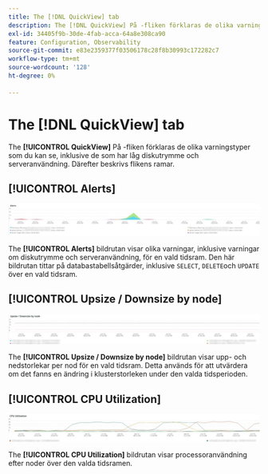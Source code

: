 ```yaml
---
title: The [!DNL QuickView] tab
description: The [!DNL QuickView] På -fliken förklaras de olika varningstyper som du kan se, inklusive de som har låg diskutrymme och serveranvändning.
exl-id: 34405f9b-30de-4fab-acca-64a8e308ca90
feature: Configuration, Observability
source-git-commit: e83e2359377f03506178c28f8b30993c172282c7
workflow-type: tm+mt
source-wordcount: '128'
ht-degree: 0%

---
```


# The [!DNL QuickView] tab

The **[!UICONTROL QuickView]** På -fliken förklaras de olika varningstyper som du kan se, inklusive de som har låg diskutrymme och serveranvändning. Därefter beskrivs flikens ramar.

## [!UICONTROL Alerts]

![Varningar](../../assets/tools/observation-for-adobe-commerce/quickview_alerts.jpg)

The **[!UICONTROL Alerts]** bildrutan visar olika varningar, inklusive varningar om diskutrymme och serveranvändning, för en vald tidsram. Den här bildrutan tittar på databastabellsåtgärder, inklusive `SELECT`, `DELETE`och `UPDATE` över en vald tidsram.

## [!UICONTROL Upsize / Downsize by node]

![Storlek/nedstorlek efter nod](../../assets/tools/observation-for-adobe-commerce/quickview_upsize_by_node.jpg)

The **[!UICONTROL Upsize / Downsize by node]** bildrutan visar upp- och nedstorlekar per nod för en vald tidsram. Detta används för att utvärdera om det fanns en ändring i klusterstorleken under den valda tidsperioden.

## [!UICONTROL CPU Utilization]

![CPU-användning](../../assets/tools/observation-for-adobe-commerce/quickview_cpu.jpg)

The **[!UICONTROL CPU Utilization]** bildrutan visar processoranvändning efter noder över den valda tidsramen.
